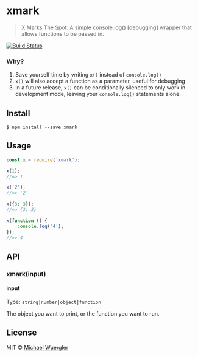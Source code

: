 # xmark 

> X Marks The Spot: A simple console.log() [debugging] wrapper that allows functions to be passed in.

[![Build Status](https://travis-ci.org/radiovisual/xmark.svg?branch=master)](https://travis-ci.org/radiovisual/xmark)

### Why?

1. Save yourself time by writing `x()` instead of `console.log()`
2. `x()` will also accept a function as a parameter, useful for debugging 
3. In a future release, `x()` can be conditionally silenced to only work in development mode, leaving your `console.log()` statements alone.


## Install

```
$ npm install --save xmark
```


## Usage

```js
const x = require('xmark');

x(1);
//=> 1

x('2');
//=> '2'

x({3: 3});
//=> {3: 3}

x(function () {
	console.log('4');
});
//=> 4

```


## API

### xmark(input)

#### input

Type: `string|number|object|function`

The object you want to print, or the function you want to run.

## License

MIT © [Michael Wuergler](http://numetriclabs.com)
